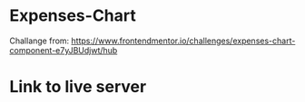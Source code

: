 # Expenses-Chart
Challange from: https://www.frontendmentor.io/challenges/expenses-chart-component-e7yJBUdjwt/hub

# Link to live server
